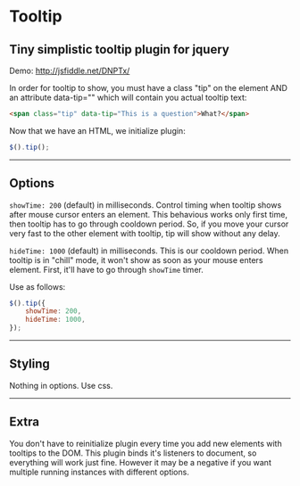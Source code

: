 # Tooltip

## Tiny simplistic tooltip plugin for jquery

Demo: <http://jsfiddle.net/DNPTx/>

In order for tooltip to show, you must have a class "tip" on the element AND an attribute data-tip="" 
which will contain you actual tooltip text:

````html
<span class="tip" data-tip="This is a question">What?</span>
````

Now that we have an HTML, we initialize plugin:

````javascript
$().tip();
````
-----

## Options

`showTime: 200` (default) in milliseconds. Control timing when tooltip shows after mouse cursor enters an element.
This behavious works only first time, then tooltip has to go through cooldown period. So, if you move your cursor very fast
to the other element with tooltip, tip will show without any delay.

`hideTime: 1000` (default) in milliseconds. This is our cooldown period. When tooltip is in "chill" mode, it won't show
as soon as your mouse enters element. First, it'll have to go through `showTime` timer.

Use as follows:

````javascript
$().tip({
	showTime: 200,
	hideTime: 1000,
});
````


-----

## Styling

Nothing in options. Use css.

-----

## Extra

You don't have to reinitialize plugin every time you add new elements with tooltips to the DOM.
This plugin binds it's listeners to document, so everything will work just fine. However it may be a negative if you want multiple
running instances with different options.
